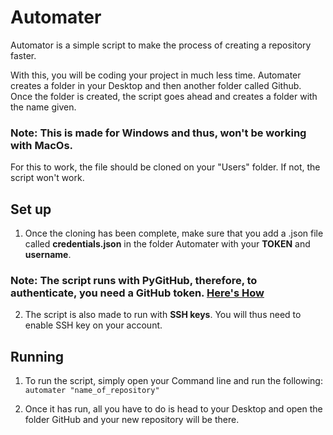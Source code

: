 # Automater

Automator is a simple script to make the process of creating a repository faster. 

With this, you will be coding your project in much less time. Automater creates a folder in your Desktop and then another folder called Github. 
Once the folder is created, the script goes ahead and creates a folder with the name given. 

### Note: This is made for Windows and thus, won't be working with MacOs.

For this to work, the file should be cloned on your "Users" folder. If not, the script won't work. 

## Set up
1. Once the cloning has been complete, make sure that you add a .json file called <strong>credentials.json</strong> in the folder Automater with your **TOKEN** and **username**. 

### Note: The script runs with PyGitHub, therefore, to authenticate, you need a **GitHub token**. [Here's How](https://docs.github.com/en/free-pro-team@latest/github/authenticating-to-github/creating-a-personal-access-token)

2. The script is also made to run with **SSH keys**. You will thus need to enable SSH key on your account. 

## Running

1. To run the script, simply open your Command line and run the following: <code>automater "name_of_repository"</code>

2. Once it has run, all you have to do is head to your Desktop and open the folder GitHub and your new repository will be there. 

